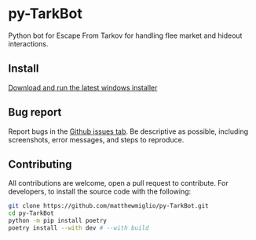 # py-TarkBot

Python bot for Escape From Tarkov for handling flee market and hideout interactions.

## Install

[Download and run the latest windows installer](https://github.com/matthewmiglio/py-TarkBot/releases)

## Bug report

Report bugs in the [Github issues tab](https://github.com/matthewmiglio/py-TarkBot/issues). Be descriptive as possible, including screenshots, error messages, and steps to reproduce.

## Contributing

All contributions are welcome, open a pull request to contribute.
For developers, to install the source code with the following:

``` bash
git clone https://github.com/matthewmiglio/py-TarkBot.git
cd py-TarkBot
python -m pip install poetry
poetry install --with dev # --with build
```

